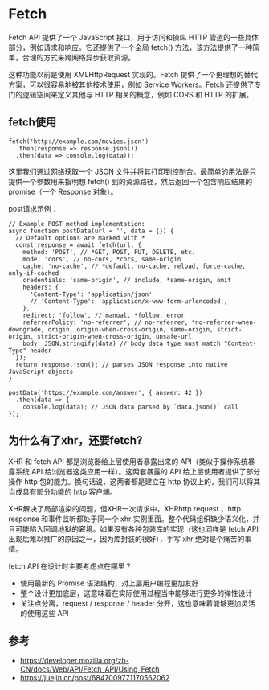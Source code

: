 # Fetch
Fetch API 提供了一个 JavaScript 接口，用于访问和操纵 HTTP 管道的一些具体部分，例如请求和响应。它还提供了一个全局 fetch() 方法，该方法提供了一种简单，合理的方式来跨网络异步获取资源。

这种功能以前是使用 XMLHttpRequest 实现的。Fetch 提供了一个更理想的替代方案，可以很容易地被其他技术使用，例如  Service Workers。Fetch 还提供了专门的逻辑空间来定义其他与 HTTP 相关的概念，例如 CORS 和 HTTP 的扩展。

## fetch使用
```
fetch('http://example.com/movies.json')
  .then(response => response.json())
  .then(data => console.log(data));
```
这里我们通过网络获取一个 JSON 文件并将其打印到控制台。最简单的用法是只提供一个参数用来指明想 fetch() 到的资源路径，然后返回一个包含响应结果的 promise（一个 Response 对象）。

post请求示例：
```
// Example POST method implementation:
async function postData(url = '', data = {}) {
  // Default options are marked with *
  const response = await fetch(url, {
    method: 'POST', // *GET, POST, PUT, DELETE, etc.
    mode: 'cors', // no-cors, *cors, same-origin
    cache: 'no-cache', // *default, no-cache, reload, force-cache, only-if-cached
    credentials: 'same-origin', // include, *same-origin, omit
    headers: {
      'Content-Type': 'application/json'
      // 'Content-Type': 'application/x-www-form-urlencoded',
    },
    redirect: 'follow', // manual, *follow, error
    referrerPolicy: 'no-referrer', // no-referrer, *no-referrer-when-downgrade, origin, origin-when-cross-origin, same-origin, strict-origin, strict-origin-when-cross-origin, unsafe-url
    body: JSON.stringify(data) // body data type must match "Content-Type" header
  });
  return response.json(); // parses JSON response into native JavaScript objects
}

postData('https://example.com/answer', { answer: 42 })
  .then(data => {
    console.log(data); // JSON data parsed by `data.json()` call
});
```

## 为什么有了xhr，还要fetch?
XHR 和 fetch API 都是浏览器给上层使用者暴露出来的 API（类似于操作系统暴露系统 API 给浏览器这类应用一样）。这两套暴露的 API 给上层使用者提供了部分操作 http 包的能力。换句话说，这两者都是建立在 http 协议上的，我们可以将其当成具有部分功能的 http 客户端。

XHR解决了局部渲染的问题，但XHR一次请求中，XHRhttp request 、http response 和事件监听都处于同一个 xhr 实例里面。整个代码组织缺少语义化，并且可能陷入回调地狱的窘境。如果没有各种包装库的实现（这也同样是 fetch API 出现后难以推广的原因之一，因为库封装的很好），手写 xhr 绝对是个痛苦的事情。

fetch API 在设计时主要考虑点在哪里？
- 使用最新的 Promise 语法结构，对上层用户编程更加友好
- 整个设计更加底层，这意味着在实际使用过程当中能够进行更多的弹性设计
- 关注点分离，request / response / header 分开，这也意味着能够更加灵活的使用这些 API

## 参考
- https://developer.mozilla.org/zh-CN/docs/Web/API/Fetch_API/Using_Fetch
- https://juejin.cn/post/6847009771170562062